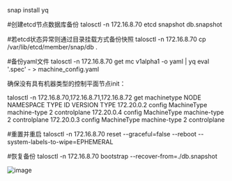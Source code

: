snap install yq

#创建etcd节点数据库备份
talosctl -n 172.16.8.70 etcd snapshot db.snapshot

#若etcd状态异常则通过目录挂载方式备份快照
talosctl -n 172.16.8.70 cp /var/lib/etcd/member/snap/db .

#备份yaml文件
talosctl -n 172.16.8.70 get mc v1alpha1 -o yaml | yq eval '.spec' - > machine_config.yaml

确保没有具有机器类型的控制平面节点init：

talosctl -n 172.16.8.70,172.16.8.71,172.16.8.72 get machinetype
NODE         NAMESPACE   TYPE          ID             VERSION   TYPE
172.20.0.2   config      MachineType   machine-type   2         controlplane
172.20.0.4   config      MachineType   machine-type   2         controlplane
172.20.0.3   config      MachineType   machine-type   2         controlplane

#重置并重启
talosctl -n 172.16.8.70 reset --graceful=false --reboot --system-labels-to-wipe=EPHEMERAL

#恢复备份
talosctl -n 172.16.8.70 bootstrap --recover-from=./db.snapshot

![image](https://github.com/donkeytt11111/jiaxin.github.io/assets/167744103/f5dfde30-bce8-4ff7-900b-f5d99af109ac)